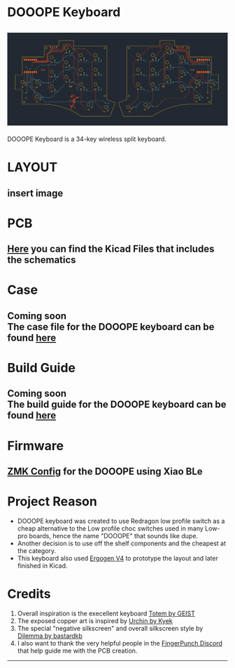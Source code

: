 # DOOOPE Keyboard
![DOOOPE Keyboard PCB art](images\background-image.jpg)
---
DOOOPE Keyboard is a 34-key wireless split keyboard.

# LAYOUT
insert image
---
# PCB
[Here](JQ-C/DOOOPE/PCB) you can find the Kicad Files that includes the schematics
---
# Case
Coming soon <br>
The case file for the DOOOPE keyboard can be found [here]()
---
# Build Guide
Coming soon <br>
The build guide for the DOOOPE keyboard can be found [here]()
---
# Firmware
[ZMK Config](https://github.com/JQ-C/zmk-config) for the DOOOPE using Xiao BLe
---

# Project Reason
- DOOOPE keyboard was created to use Redragon low profile switch as a cheap alternative to the Low profile choc switches used in many Low-pro boards, hence the name "DOOOPE" that sounds like dupe.
- Another decision is to use off the shelf components and the cheapest at the category.
- This keyboard also used [Ergogen V4]() to prototype the layout and later finished in Kicad. 
# Credits
1. Overall inspiration is the execellent keyboard [Totem by GEIST](https://github.com/GEIGEIGEIST/TOTEM)
2. The exposed copper art is inspired by [Urchin by Kyek](https://github.com/duckyb/urchin)
3. The special "negative silkscreen" and overall silkscreen style by [Dilemma by bastardkb](https://github.com/Bastardkb/Dilemma)
4. I also want to thank the very helpful people in the [FingerPunch Discord]() that help guide me with the PCB creation.
---